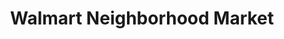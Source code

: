 ---
title: "Walmart Neighborhood Market"
url: /pensacola/walmart-neighborhood-market-east-nine-mile-road/
shop: supermarket
---